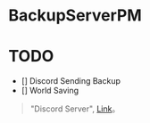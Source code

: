 # BackupServerPM

# TODO

- [] Discord Sending Backup
- [] World Saving


> "Discord Server", [Link](https://discord.gg/zXEbDpUcFM)。
